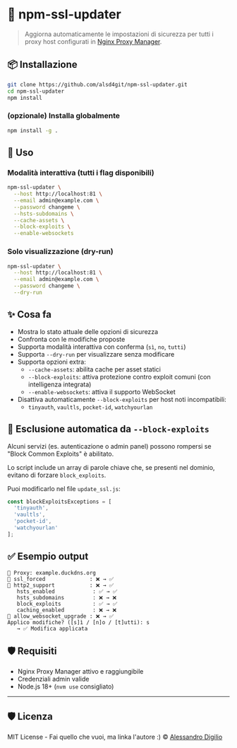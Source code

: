 # 🔐 npm-ssl-updater

> Aggiorna automaticamente le impostazioni di sicurezza per tutti i proxy host configurati in [Nginx Proxy Manager](https://github.com/NginxProxyManager/nginx-proxy-manager).

## 📦 Installazione

```bash
git clone https://github.com/alsd4git/npm-ssl-updater.git
cd npm-ssl-updater
npm install
```

### (opzionale) Installa globalmente

```bash
npm install -g .
```

## 🚀 Uso

### Modalità interattiva (tutti i flag disponibili)

```bash
npm-ssl-updater \
  --host http://localhost:81 \
  --email admin@example.com \
  --password changeme \
  --hsts-subdomains \
  --cache-assets \
  --block-exploits \
  --enable-websockets
```

### Solo visualizzazione (dry-run)

```bash
npm-ssl-updater \
  --host http://localhost:81 \
  --email admin@example.com \
  --password changeme \
  --dry-run
```

## ✨ Cosa fa

- Mostra lo stato attuale delle opzioni di sicurezza
- Confronta con le modifiche proposte
- Supporta modalità interattiva con conferma (`sì`, `no`, `tutti`)
- Supporta `--dry-run` per visualizzare senza modificare
- Supporta opzioni extra:
  - `--cache-assets`: abilita cache per asset statici
  - `--block-exploits`: attiva protezione contro exploit comuni (con intelligenza integrata)
  - `--enable-websockets`: attiva il supporto WebSocket
- Disattiva automaticamente `--block-exploits` per host noti incompatibili:
  - `tinyauth`, `vaultls`, `pocket-id`, `watchyourlan`

## 🔧 Esclusione automatica da `--block-exploits`

Alcuni servizi (es. autenticazione o admin panel) possono rompersi se "Block Common Exploits" è abilitato.

Lo script include un array di parole chiave che, se presenti nel dominio, evitano di forzare `block_exploits`.

Puoi modificarlo nel file `update_ssl.js`:

```js
const blockExploitsExceptions = [
  'tinyauth',
  'vaultls',
  'pocket-id',
  'watchyourlan'
];
```

## ✅ Esempio output

```
🔧 Proxy: example.duckdns.org
🔁 ssl_forced              : ❌ → ✅
🔁 http2_support           : ❌ → ✅
   hsts_enabled            : ✅ → ✅
   hsts_subdomains         : ❌ → ❌
   block_exploits          : ✅ → ✅
   caching_enabled         : ❌ → ❌
🔁 allow_websocket_upgrade : ❌ → ✅
Applico modifiche? ([s]ì / [n]o / [t]utti): s
   → ✅ Modifica applicata
```

## 🛡 Requisiti

- Nginx Proxy Manager attivo e raggiungibile
- Credenziali admin valide
- Node.js 18+ (`nvm use` consigliato)

---

## 🛡️ Licenza

MIT License - Fai quello che vuoi, ma linka l'autore :)
© [Alessandro Digilio](https://github.com/alsd4git)
